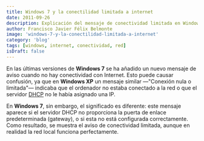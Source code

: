 ```yaml
---
title: Windows 7 y la conectilidad limitada a internet
date: 2011-09-26
description: Explicación del mensaje de conectividad limitada en Windows 7, sus diferencias con versiones anteriores y cómo afecta a la red local.
author: Francisco Javier Félix Belmonte
image: 'windows-7-y-la-conectilidad-limitada-a-internet'
category: 'blog'
tags: [windows, internet, conectividad, red]
isDraft: false
---
```


En las últimas versiones de **Windows 7** se ha añadido un nuevo mensaje de aviso cuando no hay conectividad con Internet. Esto puede causar confusión, ya que en **Windows XP** un mensaje similar —"Conexión nula o limitada"— indicaba que el ordenador no estaba conectado a la red o que el servidor [DHCP](http://es.wikipedia.org/wiki/Dynamic_Host_Configuration_Protocol) no le había asignado una IP.

En **Windows 7**, sin embargo, el significado es diferente: este mensaje aparece si el servidor DHCP no proporciona la puerta de enlace predeterminada (gateway), o si esta no está configurada correctamente. Como resultado, se muestra el aviso de conectividad limitada, aunque en realidad la red local funciona perfectamente.
